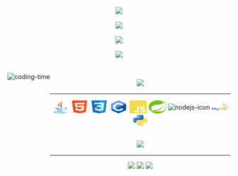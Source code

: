 
<p align ="center">
    <a href="https://github.com/andrlima/readme-typing-svg">
    <img src="https://readme-typing-svg.demolab.com/?lines=Ol&aacute;&#44;%20Visitante&#33;&font=Fira%20Code&center=true&width=650&height=45&color=f75c7e&vCenter=true&size=28&pause=10000" />
    </a>
</p>

<p align ="center">
    <a href="https://github.com/andrlima/readme-typing-svg">
    <img src="https://readme-typing-svg.demolab.com/?lines=Seja%20bem%20vindo%20ao%20meu%20Git&#33;&font=Fira%20Code&center=true&width=650&height=45&color=f75c7e&vCenter=true&size=28&pause=10000" />
    </a>
</p>

<p align ="center">
    <a href="https://github.com/andrlima/readme-typing-svg">
    <img src="https://readme-typing-svg.demolab.com/?lines=Eu%20me%20chamo%20L&#233;o%20Ara&#250;jo&font=Fira%20Code&center=true&width=650&height=45&color=f75c7e&vCenter=true&size=28&pause=10000" />
    </a>
</p>

<p align ="center">
    <a href="https://github.com/andrlima/readme-typing-svg">
    <img src="https://readme-typing-svg.demolab.com/?lines=e%20sou%20um%20Programador%20junior&#33;&font=Fira%20Code&center=true&width=650&height=45&color=f75c7e&vCenter=true&size=28&pause=8000" />
    </a>
</p>
<!-- --->

<div  align="center"> 
    <div style="display: inline_block"><br>
        <img align="left" height="250" alt="coding-time" src="https://user-images.githubusercontent.com/27456580/202844279-a8081830-268c-4dc1-862c-a6ff6845de81.gif">
      
<p align ="center">
    <a href="https://github.com/andrlima/readme-typing-svg">
    <img src="https://readme-typing-svg.demolab.com/?lines=Linguagens%20que%20utilizo&#46;&font=Fira%20Code&center=true&width=450&height=25&color=f75c7e&vCenter=true&size=28&pause=10000" />
    </a>
</p>   
        <hr align="center">    
        <img align="center" height="30" width="40" alt="java-icon" src="https://raw.githubusercontent.com/devicons/devicon/master/icons/java/java-original.svg">
        <img align="center" height="30" width="40" alt="html-icon" src="https://raw.githubusercontent.com/devicons/devicon/master/icons/html5/html5-original.svg">
        <img align="center" height="30" width="40" alt="css-icon" src="https://raw.githubusercontent.com/devicons/devicon/master/icons/css3/css3-original.svg">
        <img align="center" height="30" width="40" alt="c-icon" src="https://raw.githubusercontent.com/devicons/devicon/master/icons/c/c-original.svg">
        <img align="center" height="30" width="40" alt="js-icon" src="https://raw.githubusercontent.com/devicons/devicon/master/icons/javascript/javascript-plain.svg">
        <img align="center" height="30" width="40" alt="nodejs-icon" src="https://raw.githubusercontent.com/devicons/devicon/master/icons/spring/spring-original.svg">
        <img align="center" height="30" width="40" alt="nodejs-icon" src="https://raw.githubusercontent.com/jmnote/z-icons/master/svg/cpp.svg">
        <img align="center" height="30" width="40" alt="Mysql" src="https://raw.githubusercontent.com/devicons/devicon/master/icons/mysql/mysql-original-wordmark.svg">
        <img align="center" height="30" width="40" alt="Python" src="https://raw.githubusercontent.com/devicons/devicon/master/icons/python/python-original.svg">
    </div>

<br>
<p align ="center">
    <a href="https://github.com/andrlima/readme-typing-svg">
    <img src="https://readme-typing-svg.demolab.com/?lines=Redes%20sociais&#46;&font=Fira%20Code&center=true&width=450&height=25&color=f75c7e&vCenter=true&size=28&pause=10000" />
    </a>
</p> 
  
<hr align="center">    
<a href="Léo Araújo#2427" rel="nofollow"><img src="https://camo.githubusercontent.com/3f990cfefb64f13d28397fe586c3aa38a81fde585de479205d63c79363ebe07a/68747470733a2f2f696d672e736869656c64732e696f2f62616467652f446973636f72642d3732383944413f7374796c653d666f722d7468652d6261646765266c6f676f3d646973636f7264266c6f676f436f6c6f723d7768697465" data-canonical-src="https://img.shields.io/badge/Discord-7289DA?style=for-the-badge&amp;logo=discord&amp;logoColor=white" style="max-width: 100%;"></a> 
<a href="tc.leo.araujo@gmail.com"><img src="https://camo.githubusercontent.com/927d6b3961fa048ff7303daf291cb5869dfa25018997cf8c1373c2f6a85b1458/68747470733a2f2f696d672e736869656c64732e696f2f62616467652f2d476d61696c2d2532333333333f7374796c653d666f722d7468652d6261646765266c6f676f3d676d61696c266c6f676f436f6c6f723d7768697465" data-canonical-src="https://img.shields.io/badge/-Gmail-%23333?style=for-the-badge&amp;logo=gmail&amp;logoColor=white" style="max-width: 100%;"></a>
<a href="https://www.linkedin.com/in/leandro-araujo-257324190/" rel="nofollow"><img src="https://camo.githubusercontent.com/c00f87aeebbec37f3ee0857cc4c20b21fefde8a96caf4744383ebfe44a47fe3f/68747470733a2f2f696d672e736869656c64732e696f2f62616467652f2d4c696e6b6564496e2d2532333030373742353f7374796c653d666f722d7468652d6261646765266c6f676f3d6c696e6b6564696e266c6f676f436f6c6f723d7768697465" data-canonical-src="https://img.shields.io/badge/-LinkedIn-%230077B5?style=for-the-badge&amp;logo=linkedin&amp;logoColor=white" style="max-width: 100%;"></a>   
      
 </div>   
 


      
<!--
**andrlima/andrlima** is a ✨ _special_ ✨ repository because its `README.md` (this file) appears on your GitHub profile.

Here are some ideas to get you started:

- 🔭 I’m currently working on ...
- 🌱 I’m currently learning ...
- 👯 I’m looking to collaborate on ...
- 🤔 I’m looking for help with ...
- 💬 Ask me about ...
- 📫 How to reach me: ...
- 😄 Pronouns: ...
- ⚡ Fun fact: ...
-->
